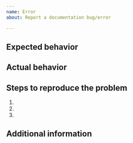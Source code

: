 ```yaml
---
name: Error
about: Report a documentation bug/error

---
```



## Expected behavior


## Actual behavior


## Steps to reproduce the problem

1.
1.
1.


## Additional information
<!-- Add any other context about the problem here. -->
